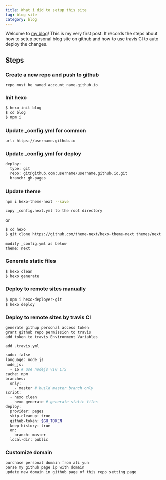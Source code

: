 ```yaml
---
title: What i did to setup this site
tag: blog site
category: blog
---
```

Welcome to [my blog](https://www.zhaowenhui.tech)!  This is my very first post. It records the steps about how to setup personal blog site on github and how to use travis CI to auto deploy the changes. 

## Steps

### Create a new repo and push to github

```
repo must be named account_name.github.io
```

### Init hexo

``` bash
$ hexo init blog
$ cd blog
$ npm i
```
### Update _config.yml for common
``` bash
url: https://username.github.io
``` 

### Update _config.yml for deploy
``` bash
deploy:
  type: git
  repo: git@github.com:username/username.github.io.git
  branch: gh-pages
``` 
### Update theme
``` bash
npm i hexo-theme-next --save

copy _config.next.yml to the root directory
```
or
``` bash
$ cd hexo
$ git clone https://github.com/theme-next/hexo-theme-next themes/next

```

``` bash
modify _config.yml as below
theme: next
``` 
### Generate static files

``` bash
$ hexo clean
$ hexo generate
```

### Deploy to remote sites manually
``` bash
$ npm i hexo-deployer-git
$ hexo deploy
```

### Deploy to remote sites by travis CI
``` bash
generate githup personal access token
grant github repo permission to travis
add token to travis Environment Variables
```
``` bash
add .travis.yml 

sudo: false
language: node_js
node_js:
  - 16 # use nodejs v10 LTS
cache: npm
branches:
  only:
    - master # build master branch only
script:
  - hexo clean
  - hexo generate # generate static files
deploy:
  provider: pages
  skip-cleanup: true
  github-token: $GH_TOKEN
  keep-history: true
  on:
    branch: master
  local-dir: public
```

### Customize domain
``` bash
purchase personal domain from ali yun
parse my github page ip with domain
update new domain in github page of this repo setting page 
```
